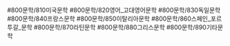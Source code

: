 #800문학/810미국문학
#800문학/820영어_고대영어문학
#800문학/830독일문학
#800문학/840프랑스문학
#800문학/850이탈리아문학
#800문학/860스페인_포르투갈_문학
#800문학/870라틴문학
#800문학/880그리스문학
#800문학/890기타문학
